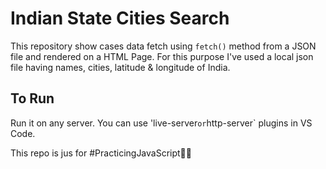 # Indian State Cities Search
This repository show cases data fetch using `fetch()` method from a JSON file and rendered on a HTML Page. For this purpose I've used a local json file having names, cities, latitude & longitude of India. 

## To Run
Run it on any server. You can use 'live-server` or `http-server` plugins in VS Code. 

This repo is jus for #PracticingJavaScript👨‍💻